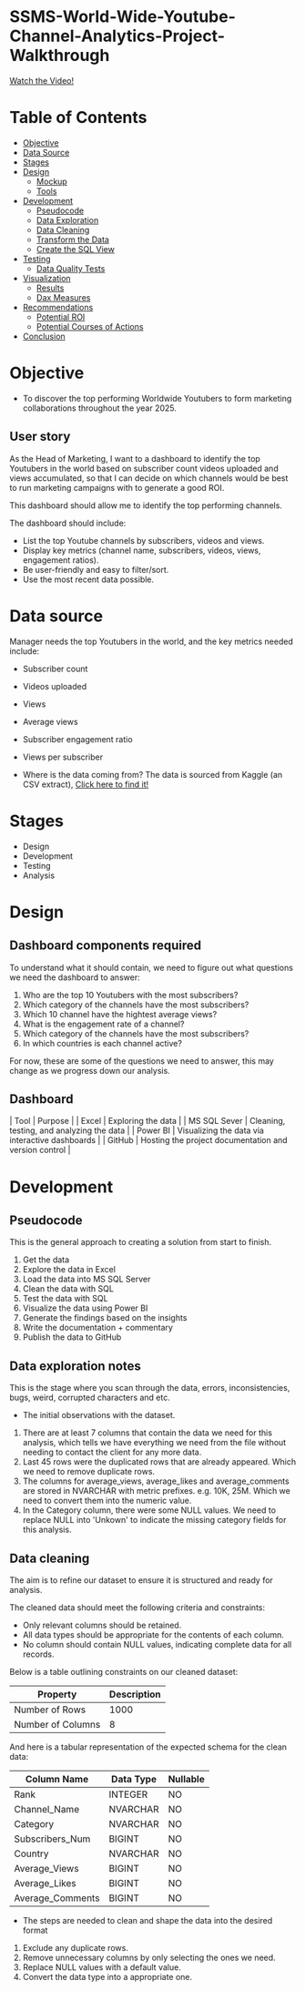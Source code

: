 # SSMS-World-Wide-Youtube-Channel-Analytics-Project-Walkthrough
[Watch the Video!](https://www.youtube.com/watch?v=mm_sN-Elplg&amp;t=650s)



# Table of Contents
- [Objective](#objective)
- [Data Source](#data-source)
- [Stages](#stages)
- [Design](#design)
    - [Mockup](#mockup)
    - [Tools](#tools)
- [Development](#development)
    - [Pseudocode](#pseudocode)
    - [Data Exploration](#data-exploration)
    - [Data Cleaning](#data-cleaning)
    - [Transform the Data](#transform-the-data)
    - [Create the SQL View](#create-the-sql-view)
- [Testing](#testing)
    - [Data Quality Tests](#data-quality-tests)
- [Visualization](#visualization)
    - [Results](#results)
    - [Dax Measures](#dax-measures)
- [Recommendations](#recommendations)
    - [Potential ROI](#potential-roi)
    - [Potential Courses of Actions](#potential-courses-of-actions)
- [Conclusion](#conclusion)



# Objective

- To discover the top performing Worldwide Youtubers to form marketing collaborations throughout the year 2025.

## User story

As the Head of Marketing, I want to a dashboard to identify the top Youtubers in the world based on subscriber count videos uploaded and views accumulated, so that I can decide on which channels would be best to run marketing campaigns with to generate a good ROI.

This dashboard should allow me to identify the top performing channels.

The dashboard should include:
- List the top Youtube channels by subscribers, videos and views.
- Display key metrics (channel name, subscribers, videos, views, engagement ratios).
- Be user-friendly and easy to filter/sort.
- Use the most recent data possible.

# Data source

Manager needs the top Youtubers in the world, and the key metrics needed include:
- Subscriber count
- Videos uploaded
- Views
- Average views
- Subscriber engagement ratio
- Views per subscriber

- Where is the data coming from?
The data is sourced from Kaggle (an CSV extract), [Click here to find it!](https://www.kaggle.com/datasets/shiivvvaam/top-youtuber-worldwide)

# Stages

- Design
- Development
- Testing
- Analysis


# Design 

## Dashboard components required
To understand what it should contain, we need to figure out what questions we need the dashboard to answer:

1. Who are the top 10 Youtubers with the most subscribers?
2. Which category of the channels have the most subscribers?
3. Which 10 channel have the hightest average views?
4. What is the engagement rate of a channel?
5. Which category of the channels have the most subscribers?
6. In which countries is each channel active?

For now, these are some of the questions we need to answer, this may change as we progress down our analysis.

## Dashboard

| Tool | Purpose |
| Excel | Exploring the data |
| MS SQL Sever | Cleaning, testing, and analyzing the data |
| Power BI | Visualizing the data via interactive dashboards |
| GitHub | Hosting the project documentation and version control |

# Development

## Pseudocode

This is the general approach to creating a solution from start to finish.

1. Get the data
2. Explore the data in Excel
3. Load the data into MS SQL Server
4. Clean the data with SQL
5. Test the data with SQL
6. Visualize the data using Power BI
7. Generate the findings based on the insights
8. Write the documentation + commentary
9. Publish the data to GitHub

## Data exploration notes

This is the stage where you scan through the data, errors, inconsistencies, bugs, weird, corrupted characters and etc.

- The initial observations with the dataset.

1. There are at least 7 columns that contain the data we need for this analysis, which tells we have everything we need from the file without needing to contact the client for any more data.
2. Last 45 rows were the duplicated rows that are already appeared. Which we need to remove duplicate rows.
3. The columns for average_views, average_likes and average_comments are stored in NVARCHAR with metric prefixes. e.g. 10K, 25M. Which we need to convert them into the numeric value. 
4. In the Category column, there were some NULL values. We need to replace NULL into 'Unkown' to indicate the missing category fields for this analysis.

## Data cleaning
The aim is to refine our dataset to ensure it is structured and ready for analysis.

The cleaned data should meet the following criteria and constraints:
- Only relevant columns should be retained.
- All data types should be appropriate for the contents of each column.
- No column should contain NULL values, indicating complete data for all records.

Below is a table outlining constraints on our cleaned dataset:

| Property          | Description |
| ----------------- | ----------- |
| Number of Rows    | 1000        |
| Number of Columns | 8           |

And here is a tabular representation of the expected schema for the clean data:

| Column Name      | Data Type | Nullable |
| ---------------- | --------- | -------- |
| Rank             | INTEGER   | NO       |
| Channel_Name     | NVARCHAR  | NO       |
| Category         | NVARCHAR  | NO       |
| Subscribers_Num  | BIGINT    | NO       |
| Country          | NVARCHAR  | NO       |
| Average_Views    | BIGINT    | NO       |
| Average_Likes    | BIGINT    | NO       |
| Average_Comments | BIGINT    | NO       |

- The steps are needed to clean and shape the data into the desired format

1. Exclude any duplicate rows.
2. Remove unnecessary columns by only selecting the ones we need.
3. Replace NULL values with a default value.
4. Convert the data type into a appropriate one.

